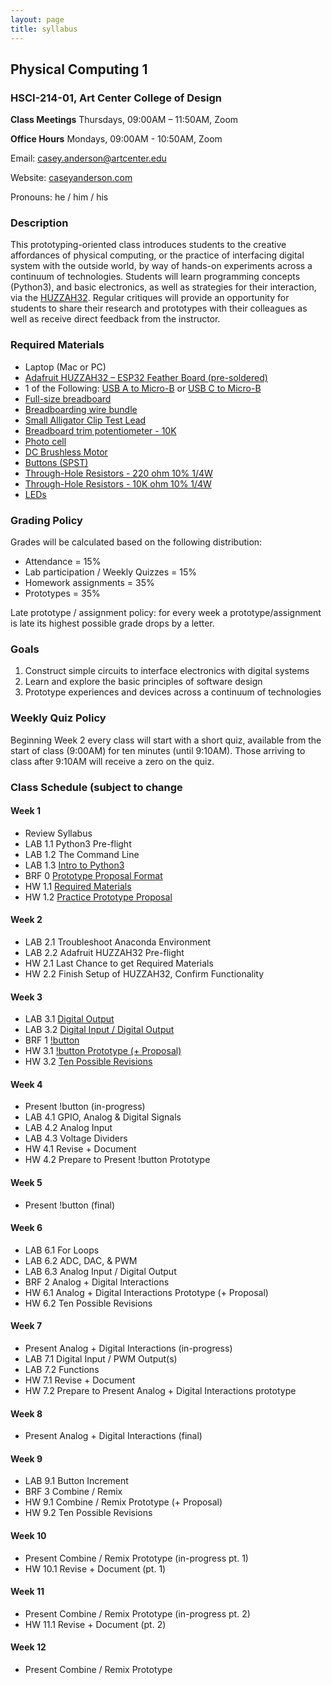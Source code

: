 ```yaml
---
layout: page
title: syllabus
---
```


## Physical Computing 1
### HSCI-214-01, Art Center College of Design
**Class Meetings** Thursdays, 09:00AM – 11:50AM, Zoom

**Office Hours** Mondays, 09:00AM - 10:50AM, Zoom

Email: casey.anderson@artcenter.edu

Website: [caseyanderson.com](https://caseyanderson.com/)

Pronouns: he / him / his


### Description

This prototyping-oriented class introduces students to the creative affordances of physical computing, or the practice of interfacing digital system with the outside world, by way of hands-on experiments across a continuum of technologies. Students will learn programming concepts (Python3), and basic electronics, as well as strategies for their interaction, via the [HUZZAH32](https://www.adafruit.com/product/3405). Regular critiques will provide an opportunity for students to share their research and prototypes with their colleagues as well as receive direct feedback from the instructor.


### Required Materials

* Laptop (Mac or PC)
* [Adafruit HUZZAH32 – ESP32 Feather Board (pre-soldered)](https://www.digikey.com/products/en?mpart=3591&v=1528)
* 1 of the Following: [USB A to Micro-B](https://www.amazon.com/dp/B0711PVX6Z) or [USB C to Micro-B](https://www.amazon.com/dp/B00UUBRX0Y?psc=1)
* [Full-size breadboard](https://www.amazon.com/Breadboards-Raspberry-Preformed-Solderless-prototyping/dp/B07TVC1T1S)
* [Breadboarding wire bundle](https://www.amazon.com/Solderless-Flexible-Breadboard-Jumper-100pcs/dp/B005TZJ0AM)
* [Small Alligator Clip Test Lead](https://www.amazon.com/WGGE-WG-026-Pieces-Colors-Alligator/dp/B06XX25HFX?s=industrial)
* [Breadboard trim potentiometer - 10K](https://www.digikey.com/products/en?mpart=356&v=1528)
* [Photo cell](https://www.digikey.com/products/en?mpart=161&v=1528)
* [DC Brushless Motor](https://www.digikey.com/products/en?mpart=711&v=1528)
* [Buttons (SPST)](https://www.amazon.com/6x6x6mm-Momentary-Push-Button-Switch/dp/B01GN79QF8)
* [Through-Hole Resistors - 220 ohm 10% 1/4W](https://www.digikey.com/product-detail/en/yageo/CFR-25JB-52-220R/220QBK-ND/1295)
* [Through-Hole Resistors - 10K ohm 10% 1/4W](https://www.digikey.com/product-detail/en/stackpole-electronics-inc/CF14JT10K0/CF14JT10K0CT-ND/1830374)
* [LEDs](https://www.amazon.com/Projects-B-0001-B07-Red-LED-Pack/dp/B00B793SIE)


### Grading Policy

Grades will be calculated based on the following distribution:

* Attendance = 15%
* Lab participation / Weekly Quizzes = 15%
* Homework assignments = 35%
* Prototypes = 35%

Late prototype / assignment policy: for every week a prototype/assignment is late its highest possible grade drops by a letter.


### Goals

1. Construct simple circuits to interface electronics with digital systems
2. Learn and explore the basic principles of software design
3. Prototype experiences and devices across a continuum of technologies

### Weekly Quiz Policy

Beginning Week 2 every class will start with a short quiz, available from the start of class (9:00AM) for ten minutes (until 9:10AM). Those arriving to class after 9:10AM will receive a zero on the quiz.


### Class Schedule (subject to change

#### Week 1

* Review Syllabus
* LAB 1.1 Python3 Pre-flight
* LAB 1.2 The Command Line
* LAB 1.3 [Intro to Python3]({{site.url}}2020/05/21/intro-py3.html)
* BRF 0 [Prototype Proposal Format]({{site.url}}2020/05/21/proposals.html)
* HW 1.1 [Required Materials]({{site.url}}2020/05/21/required-materials.html)
* HW 1.2 [Practice Prototype Proposal]({{site.url}}2020/05/21/mock-proposal.html)


#### Week 2

* LAB 2.1 Troubleshoot Anaconda Environment
* LAB 2.2 Adafruit HUZZAH32 Pre-flight
* HW 2.1 Last Chance to get Required Materials
* HW 2.2 Finish Setup of HUZZAH32, Confirm Functionality


#### Week 3

* LAB 3.1 [Digital Output]({{site.url}}2020/06/04/digital-output.html)
* LAB 3.2 [Digital Input / Digital Output]({{site.url}}2020/06/04/digitalIO.html)
* BRF 1 [!button]({{site.url}}2020/06/04/notbutton.html)
* HW 3.1 [!button Prototype (+ Proposal)]({{site.url}}2020/06/04/notbutton-prototype.html)
* HW 3.2 [Ten Possible Revisions]({{site.url}}2020/06/04/ten-revisions.html)


#### Week 4

* Present !button (in-progress)
* LAB 4.1 GPIO, Analog & Digital Signals
* LAB 4.2 Analog Input
* LAB 4.3 Voltage Dividers
* HW 4.1 Revise + Document
* HW 4.2 Prepare to Present !button Prototype

#### Week 5

* Present !button (final)


#### Week 6

* LAB 6.1 For Loops
* LAB 6.2 ADC, DAC, & PWM
* LAB 6.3 Analog Input / Digital Output
* BRF 2 Analog + Digital Interactions
* HW 6.1 Analog + Digital Interactions Prototype (+ Proposal)
* HW 6.2 Ten Possible Revisions


#### Week 7

* Present Analog + Digital Interactions (in-progress)
* LAB 7.1 Digital Input / PWM Output(s)
* LAB 7.2 Functions
* HW 7.1 Revise + Document
* HW 7.2 Prepare to Present Analog + Digital Interactions prototype


#### Week 8

* Present Analog + Digital Interactions (final)


#### Week 9

* LAB 9.1 Button Increment
* BRF 3 Combine / Remix
* HW 9.1 Combine / Remix Prototype (+ Proposal)
* HW 9.2 Ten Possible Revisions


#### Week 10

* Present Combine / Remix Prototype (in-progress pt. 1)
* HW 10.1 Revise + Document (pt. 1)


#### Week 11

* Present Combine / Remix Prototype (in-progress pt. 2)
* HW 11.1 Revise + Document (pt. 2)


#### Week 12

* Present Combine / Remix Prototype
